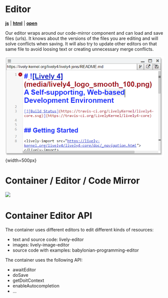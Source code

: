 # Editor

[**js**](edit://src/components/tools/lively-editor.js) | [**html**](edit://src/components/tools/lively-editor.html) | [**open**](open://lively-editor)

Our editor wraps around our code-mirror component and can load and save files (urls). It knows about the versions of the files you are editing and will solve conflicts when saving. It will also try to update other editors on that same file to avoid loosing text or creating unnecessary merge conflicts. 


![](../../src/components/tools/lively-editor.png){width=500px}


# Container / Editor / Code Mirror
 
![](..//figures/editors.drawio)


# Container Editor API

The container uses different editors to edit different kinds of resources:

- text and source code: lively-editor
- images: lively-image-editor
- source code with examples: babylonian-programming-editor


The container uses the following API:

- awaitEditor
- doSave
- getDoitContext
- enableAutocompletion
- ...